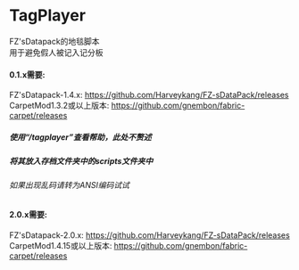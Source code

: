 # TagPlayer
FZ'sDatapack的地毯脚本  
用于避免假人被记入记分板  
#### 0.1.x需要:  
FZ'sDatapack-1.4.x: https://github.com/Harveykang/FZ-sDataPack/releases  
CarpetMod1.3.2或以上版本: https://github.com/gnembon/fabric-carpet/releases  
##### 使用“/tagplayer”查看帮助，此处不赘述
##### 将其放入存档文件夹中的scripts文件夹中
###### 如果出现乱码请转为ANSI编码试试
#### 2.0.x需要:  
FZ'sDatapack-2.0.x: https://github.com/Harveykang/FZ-sDataPack/releases  
CarpetMod1.4.15或以上版本: https://github.com/gnembon/fabric-carpet/releases  
